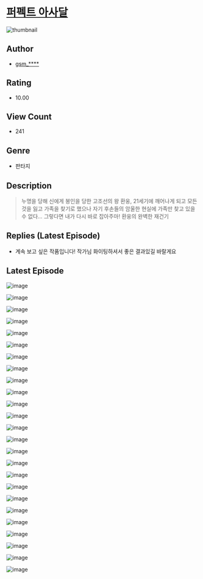 # [퍼펙트 아사달](https://comic.naver.com/challenge/list?titleId=810101)
![thumbnail](https://image-comic.pstatic.net/user_contents_data/challenge_comic/2023/05/23/upload_3774967772412852068_480x623.jpeg)

## Author
- [gsm_****](https://comic.naver.com/artistTitle?id=366797)

## Rating
- 10.00

## View Count
- 241

## Genre
- 판타지

## Description
> 누명을 당해 신에게 봉인을 당한 고조선의 왕 환웅, 21세기에 깨어나게 되고 모든 것을 잃고 가족을 찾기로 했으나 자기 후손들의 암울한 현실에 가족만 찾고 있을 수 없다… 그렇다면 내가 다시 바로 잡아주마! 환웅의 완벽한 재건기

## Replies (Latest Episode)
- 계속 보고 싶은 작품입니다! 작가님 화이팅하셔서 좋은 결과있길 바랄게요

## Latest Episode
![image](https://image-comic.pstatic.net/user_contents_data/challenge_comic/2023/05/23/366797/upload_7003159217426543972.jpeg)

![image](https://image-comic.pstatic.net/user_contents_data/challenge_comic/2023/05/23/366797/upload_7090412264781918265.jpeg)

![image](https://image-comic.pstatic.net/user_contents_data/challenge_comic/2023/05/23/366797/upload_4122030833822818616.jpeg)

![image](https://image-comic.pstatic.net/user_contents_data/challenge_comic/2023/05/23/366797/upload_7089564347352233058.jpeg)

![image](https://image-comic.pstatic.net/user_contents_data/challenge_comic/2023/05/23/366797/upload_4123438195874871653.jpeg)

![image](https://image-comic.pstatic.net/user_contents_data/challenge_comic/2023/05/23/366797/upload_3847819248189125945.jpeg)

![image](https://image-comic.pstatic.net/user_contents_data/challenge_comic/2023/05/23/366797/upload_3762820389306643761.jpeg)

![image](https://image-comic.pstatic.net/user_contents_data/challenge_comic/2023/05/23/366797/upload_7365136230699249712.jpeg)

![image](https://image-comic.pstatic.net/user_contents_data/challenge_comic/2023/05/23/366797/upload_7363448270031708471.jpeg)

![image](https://image-comic.pstatic.net/user_contents_data/challenge_comic/2023/05/23/366797/upload_7291666675558212914.jpeg)

![image](https://image-comic.pstatic.net/user_contents_data/challenge_comic/2023/05/23/366797/upload_7293639409066455858.jpeg)

![image](https://image-comic.pstatic.net/user_contents_data/challenge_comic/2023/05/23/366797/upload_3689399598451811172.jpeg)

![image](https://image-comic.pstatic.net/user_contents_data/challenge_comic/2023/05/23/366797/upload_3919932011048035123.jpeg)

![image](https://image-comic.pstatic.net/user_contents_data/challenge_comic/2023/05/23/366797/upload_7004000554258544693.jpeg)

![image](https://image-comic.pstatic.net/user_contents_data/challenge_comic/2023/05/23/366797/upload_7149295307944506723.jpeg)

![image](https://image-comic.pstatic.net/user_contents_data/challenge_comic/2023/05/23/366797/upload_7365183304380015416.jpeg)

![image](https://image-comic.pstatic.net/user_contents_data/challenge_comic/2023/05/23/366797/upload_7363495583340913464.jpeg)

![image](https://image-comic.pstatic.net/user_contents_data/challenge_comic/2023/05/23/366797/upload_3991371679453569380.jpeg)

![image](https://image-comic.pstatic.net/user_contents_data/challenge_comic/2023/05/23/366797/upload_7004894255381622833.jpeg)

![image](https://image-comic.pstatic.net/user_contents_data/challenge_comic/2023/05/23/366797/upload_3473179356949406308.jpeg)

![image](https://image-comic.pstatic.net/user_contents_data/challenge_comic/2023/05/23/366797/upload_3761689181625464678.jpeg)

![image](https://image-comic.pstatic.net/user_contents_data/challenge_comic/2023/05/23/366797/upload_3630527343542743396.jpeg)

![image](https://image-comic.pstatic.net/user_contents_data/challenge_comic/2023/05/23/366797/upload_3486459241263346996.jpeg)

![image](https://image-comic.pstatic.net/user_contents_data/challenge_comic/2023/05/23/366797/upload_3775195581658706742.jpeg)

![image](https://image-comic.pstatic.net/user_contents_data/challenge_comic/2023/05/23/366797/upload_4120852364290963250.jpeg)
